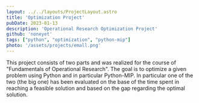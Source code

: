 ```yaml
---
layout: ../../layouts/ProjectLayout.astro
title: 'Optimization Project'
pubDate: 2023-01-13
description: 'Operational Research Optimization Project'
github: 'noneyet'
tags: ["python", "optimization", "python-mip"]
photo: '/assets/projects/emall.png'
---
```

This project consists of two parts and was realized for the course of "Fundamentals of Operational Research". The goal is to optimize a given problem using Python and in particular Python-MIP. In particular one of the two (the big one) has been evaluated on the base of the time spent in reaching a feasible solution and based on the gap regarding the optimal solution.
